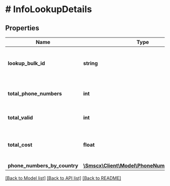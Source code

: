 # # InfoLookupDetails

## Properties

Name | Type | Description | Notes
------------ | ------------- | ------------- | -------------
**lookup_bulk_id** | **string** | Unique identifier for the bulk lookup request |
**total_phone_numbers** | **int** | Total phone numbers submitted for lookup |
**total_valid** | **int** | Total valid phone numbers |
**total_cost** | **float** | The total cost of bulk phone number lookup |
**phone_numbers_by_country** | [**\Smscx\Client\Model\PhoneNumbersByCountry**](PhoneNumbersByCountry.md) |  |

[[Back to Model list]](../../README.md#models) [[Back to API list]](../../README.md#endpoints) [[Back to README]](../../README.md)
